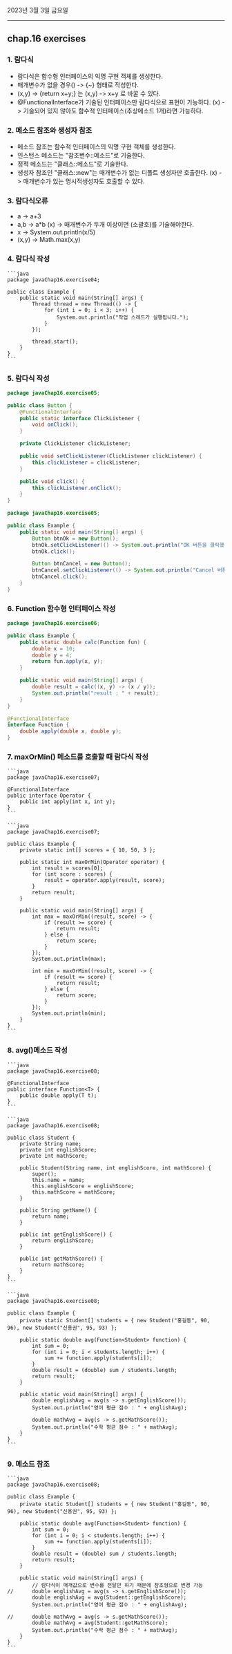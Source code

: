 2023년 3월 3일 금요일

---

## chap.16 exercises

### 1. 람다식

- 람다식은 함수형 인터페이스의 익명 구현 객체를 생성한다.
- 매개변수가 없을 경우() -> {~} 형태로 작성한다.
- (x,y) -> {return x+y;} 는 (x,y) -> x+y 로 바꿀 수 있다.
- @FunctionalInterface가 기술된 인터페이스만 람다식으로 표현이 가능하다. (x) -> 기술되어 있지 않아도 함수적 인터페이스(추상메소드 1개)라면 가능하다.

### 2. 메소드 참조와 생성자 참조

- 메소드 참조는 함수적 인터페이스의 익명 구현 객체를 생성한다.
- 인스턴스 메소드는 "참조변수::메소드"로 기술한다.
- 정적 메소드는 "클래스::메소드"로 기술한다.
- 생성자 참조인 "클래스::new"는 매개변수가 없는 디폴트 생성자만 호출한다. (x) -> 매개변수가 있는 명시적생성자도 호출할 수 있다.

### 3. 람다식오류

- a -> a+3
- a,b -> a\*b (x) -> 매개변수가 두개 이상이면 (소괄호)를 기술해야한다.
- x -> System.out.println(x/5)
- (x,y) -> Math.max(x,y)

### 4. 람다식 작성

    ```java
    package javaChap16.exercise04;

    public class Example {
        public static void main(String[] args) {
            Thread thread = new Thread(() -> {
                for (int i = 0; i < 3; i++) {
                    System.out.println("작업 스레드가 실행됩니다.");
                }
            });

            thread.start();
        }
    }
    ```

### 5. 람다식 작성

```java
package javaChap16.exercise05;

public class Button {
	@FunctionalInterface
	public static interface ClickListener {
		void onClick();
	}

	private ClickListener clickListener;

	public void setClickListener(ClickListener clickListener) {
		this.clickListener = clickListener;
	}

	public void click() {
		this.clickListener.onClick();
	}
}
```

```java
package javaChap16.exercise05;

public class Example {
	public static void main(String[] args) {
		Button btnOk = new Button();
		btnOk.setClickListener(() -> System.out.println("OK 버튼을 클릭했습니다."));
		btnOk.click();

		Button btnCancel = new Button();
		btnCancel.setClickListener(() -> System.out.println("Cancel 버튼을 클릭했습니다."));
		btnCancel.click();
	}
}
```

### 6. Function 함수형 인터페이스 작성

```java
package javaChap16.exercise06;

public class Example {
	public static double calc(Function fun) {
		double x = 10;
		double y = 4;
		return fun.apply(x, y);
	}

	public static void main(String[] args) {
		double result = calc((x, y) -> (x / y));
		System.out.println("result : " + result);
	}
}

@FunctionalInterface
interface Function {
	double apply(double x, double y);
}
```

### 7. maxOrMin() 메소드를 호출할 때 람다식 작성

    ```java
    package javaChap16.exercise07;

    @FunctionalInterface
    public interface Operator {
        public int apply(int x, int y);
    }
    ```

    ```java
    package javaChap16.exercise07;

    public class Example {
        private static int[] scores = { 10, 50, 3 };

        public static int maxOrMin(Operator operator) {
            int result = scores[0];
            for (int score : scores) {
                result = operator.apply(result, score);
            }
            return result;
        }

        public static void main(String[] args) {
            int max = maxOrMin((result, score) -> {
                if (result >= score) {
                    return result;
                } else {
                    return score;
                }
            });
            System.out.println(max);

            int min = maxOrMin((result, score) -> {
                if (result <= score) {
                    return result;
                } else {
                    return score;
                }
            });
            System.out.println(min);
        }
    }
    ```

### 8. avg()메소드 작성

    ```java
    package javaChap16.exercise08;

    @FunctionalInterface
    public interface Function<T> {
        public double apply(T t);
    }
    ```

    ```java
    package javaChap16.exercise08;

    public class Student {
        private String name;
        private int englishScore;
        private int mathScore;

        public Student(String name, int englishScore, int mathScore) {
            super();
            this.name = name;
            this.englishScore = englishScore;
            this.mathScore = mathScore;
        }

        public String getName() {
            return name;
        }

        public int getEnglishScore() {
            return englishScore;
        }

        public int getMathScore() {
            return mathScore;
        }
    }
    ```

    ```java
    package javaChap16.exercise08;

    public class Example {
        private static Student[] students = { new Student("홍길동", 90, 96), new Student("신용권", 95, 93) };

        public static double avg(Function<Student> function) {
            int sum = 0;
            for (int i = 0; i < students.length; i++) {
                sum += function.apply(students[i]);
            }
            double result = (double) sum / students.length;
            return result;
        }

        public static void main(String[] args) {
            double englishAvg = avg(s -> s.getEnglishScore());
            System.out.println("영어 평균 점수 : " + englishAvg);

            double mathAvg = avg(s -> s.getMathScore());
            System.out.println("수학 평균 점수 : " + mathAvg);
        }
    }
    ```

### 9. 메소드 참조

    ```java
    package javaChap16.exercise08;

    public class Example {
        private static Student[] students = { new Student("홍길동", 90, 96), new Student("신용권", 95, 93) };

        public static double avg(Function<Student> function) {
            int sum = 0;
            for (int i = 0; i < students.length; i++) {
                sum += function.apply(students[i]);
            }
            double result = (double) sum / students.length;
            return result;
        }

        public static void main(String[] args) {
            // 람다식이 매개값으로 변수를 전달만 하기 때문에 참조형으로 변경 가능
    //		double englishAvg = avg(s -> s.getEnglishScore());
            double englishAvg = avg(Student::getEnglishScore);
            System.out.println("영어 평균 점수 : " + englishAvg);

    //		double mathAvg = avg(s -> s.getMathScore());
            double mathAvg = avg(Student::getMathScore);
            System.out.println("수학 평균 점수 : " + mathAvg);
        }
    }
    ```
